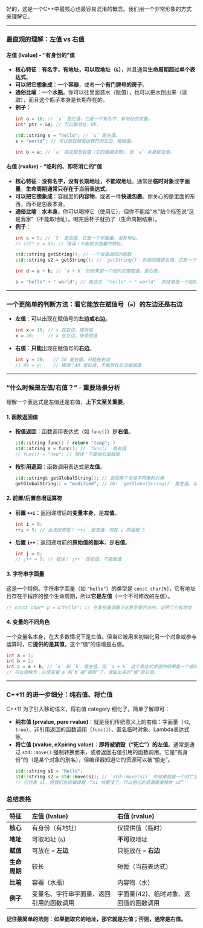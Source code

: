 好的，这是一个C++中最核心也最容易混淆的概念。我们用一个非常形象的方式来理解它。

---

### 最直观的理解：左值 vs 右值

#### 左值 (lvalue) - “有身份的”值

*   **核心特征**：**有名字，有地址，可以取地址（`&`）**，并且通常**生命周期超过单个表达式**。
*   **可以把它想象成**：一个**容器**，或者一个**有门牌号的房子**。
*   **通俗比喻**：一个**水瓶**。你可以往里面装水（赋值），也可以把水倒出来（读取），而且这个瓶子本身是长期存在的。
*   **例子**：
    ```cpp
    int a = 10; // `a` 是左值，它是一个有名字、有地址的变量。
    int* ptr = &a; // 可以取地址，OK。

    std::string s = "hello"; // `s` 是左值。
    s = "world"; // 可以放在赋值运算符的左边，被赋值。

    int b = a; // `a` 在这里是右值（它的值被读取），但 `a` 本身是左值。
    ```

#### 右值 (rvalue) - “临时的、即将消亡的”值

*   **核心特征**：**没有名字，没有长期地址，不能取地址**，通常是**临时对象**或**字面量**，**生命周期通常只存在于当前表达式**。
*   **可以把它想象成**：容器里的**内容物**，或者一件**快递包裹**。你关心的是里面的东西，而不是包裹本身。
*   **通俗比喻**：**水本身**。你可以喝掉它（使用它），但你不能给“水”贴个标签说“这是我家”（不能取地址）。喝完后杯子就扔了（生命周期结束）。
*   **例子**：
    ```cpp
    int c = 5; // `5` 是右值，它是一个字面量，没有地址。
    // int* p = &5; // 错误！不能取字面量的地址。

    std::string getString(); // 一个按值返回的函数
    std::string s2 = getString(); // `getString()` 的返回值是右值，它是一个临时字符串。

    int d = a + b; // `a + b` 的结果是一个临时的整数值，是右值。

    s = "hello" + " world"; // 表达式 `"hello" + " world"` 的结果是一个临时字符串，是右值。
    ```

---

### 一个更简单的判断方法：看它能放在赋值号（`=`）的左边还是右边

*   **左值**：可以出现在赋值号的**左边或右边**。
    ```cpp
    int x = 10; // x 在右边，提供值
    x = 20;     // x 在左边，接受赋值
    ```
*   **右值**：**只能**出现在赋值号的**右边**。
    ```cpp
    int y = 30;   // 30 是右值，只能在右边
    // 40 = y;    // 错误！40 是右值，不能放在左边被赋值
    ```

---

### “什么时候是左值/右值？” - 重要场景分析

理解一个表达式是左值还是右值，**上下文至关重要**。

#### 1. 函数返回值
*   **按值返回**：函数调用表达式（如 `func()`）是**右值**。
    ```cpp
    std::string func() { return "temp"; }
    std::string s = func(); // `func()` 是右值
    // func() = "new"; // 错误！不能给右值赋值
    ```
*   **按引用返回**：函数调用表达式是**左值**。
    ```cpp
    std::string& getGlobalString(); // 返回某个全局字符串的引用
    getGlobalString() = "modified"; // OK! `getGlobalString()` 是左值，可以赋值
    ```

#### 2. 前置/后置自增运算符
*   **前置 `++i`**：返回递增后的**变量本身**，是**左值**。
    ```cpp
    int i = 0;
    ++i = 5; // 合法但奇怪！`++i` 是左值，现在 i 的值是 5
    ```
*   **后置 `i++`**：返回递增前的**原始值的副本**，是**右值**。
    ```cpp
    int j = 0;
    // j++ = 5; // 错误！`j++` 是右值，不能赋值
    ```

#### 3. 字符串字面量
这是一个特例。字符串字面量（如 `"hello"`）的类型是 `const char[N]`，它有地址且存在于程序的整个生命周期，所以**它是左值**（一个不可修改的左值）。
```cpp
// const char* p = &"hello"; // 在某些编译器下这甚至是合法的，证明了它有地址
```

#### 4. 变量的不同角色
一个变量名本身，在大多数情况下是左值。但当它被用来初始化另一个对象或参与运算时，它**提供的是其值**，这个“值”的语境是右值。
```cpp
int a = 1;
int b = 2;
int c = a + b; // `a` 和 `b` 是左值，但 `a + b` 这个表达式求值的结果是一个临时整数，是右值。
// 可以理解为：左值变量`a`和`b`被“读取”了，读取出来的“值”是右值。
```

---

### C++11 的进一步细分：纯右值、将亡值

C++11 为了引入移动语义，将右值 category 细化了。简单了解即可：
*   **纯右值 (prvalue, pure rvalue)**：就是我们传统意义上的右值：字面量（`42`, `true`）、非引用返回的函数调用（`func()`）、匿名临时对象、Lambda表达式等。
*   **将亡值 (xvalue, eXpiring value)**：**即将被销毁（“死亡”）的左值**。通常是通过 `std::move()` 强制转换而来，或者返回右值引用的函数调用。它是“有身份”的（是某个对象的别名），但编译器知道它的资源可以被“偷走”。
    ```cpp
    std::string s1 = "Hello";
    std::string s2 = std::move(s1); // `std::move(s1)` 的结果就是一个将亡值(xvalue)
    // 它代表 s1，但我们告诉编译器：“s1 快要没了，可以把它的资源直接移给 s2”
    ```

### 总结表格

| 特征 | 左值 (lvalue) | 右值 (rvalue) |
| :--- | :--- | :--- |
| **核心** | 有身份（有地址） | 仅提供值（临时） |
| **地址** | 可取地址 (`&`) | **不可**取地址 |
| **赋值** | 可放在 `=` **左边** | 只能放在 `=` **右边** |
| **生命周期** | 较长 | 短暂（当前表达式） |
| **比喻** | 容器（水瓶） | 内容物（水） |
| **例子** | 变量名、字符串字面量、返回引用的函数调用 | 字面量(42)、临时对象、返回值的函数调用 |

**记住最简单的法则**：**如果能取它的地址，那它就是左值；否则，通常是右值。**